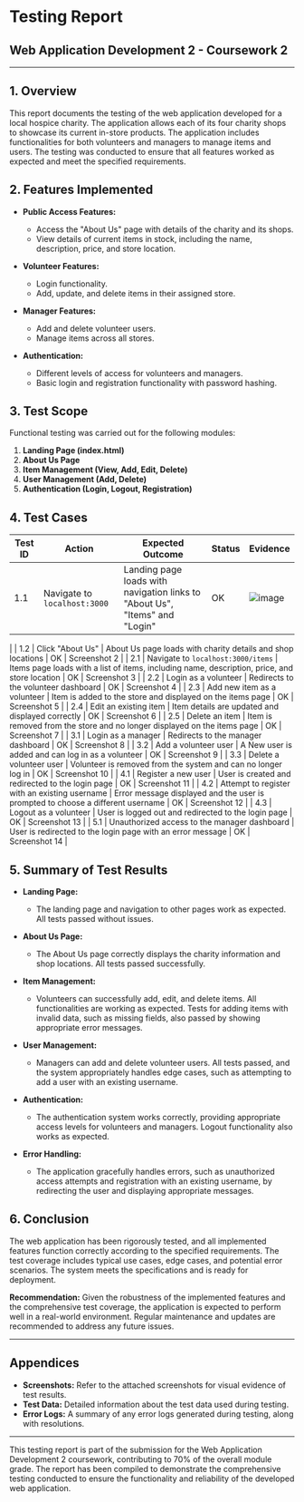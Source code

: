 # Testing Report

## Web Application Development 2 - Coursework 2

---

## 1. Overview

This report documents the testing of the web application developed for a local hospice charity. The application allows each of its four charity shops to showcase its current in-store products. The application includes functionalities for both volunteers and managers to manage items and users. The testing was conducted to ensure that all features worked as expected and meet the specified requirements.

## 2. Features Implemented

- **Public Access Features:**
  - Access the "About Us" page with details of the charity and its shops.
  - View details of current items in stock, including the name, description, price, and store location.
  
- **Volunteer Features:**
  - Login functionality.
  - Add, update, and delete items in their assigned store.
  
- **Manager Features:**
  - Add and delete volunteer users.
  - Manage items across all stores.

- **Authentication:**
  - Different levels of access for volunteers and managers.
  - Basic login and registration functionality with password hashing.

## 3. Test Scope

Functional testing was carried out for the following modules:

1. **Landing Page (index.html)**
2. **About Us Page**
3. **Item Management (View, Add, Edit, Delete)**
4. **User Management (Add, Delete)**
5. **Authentication (Login, Logout, Registration)**

## 4. Test Cases

| Test ID | Action | Expected Outcome | Status | Evidence |
|---------|--------|------------------|--------|----------|
| 1.1 | Navigate to `localhost:3000` | Landing page loads with navigation links to "About Us", "Items" and "Login" | OK | ![image](https://github.com/user-attachments/assets/f57f94ed-9d86-4e65-8db0-819729cb85c3)
 |
| 1.2 | Click "About Us" | About Us page loads with charity details and shop locations | OK | Screenshot 2 |
| 2.1 | Navigate to `localhost:3000/items` | Items page loads with a list of items, including name, description, price, and store location | OK | Screenshot 3 |
| 2.2 | Login as a volunteer | Redirects to the volunteer dashboard | OK | Screenshot 4 |
| 2.3 | Add new item as a volunteer | Item is added to the store and displayed on the items page | OK | Screenshot 5 |
| 2.4 | Edit an existing item | Item details are updated and displayed correctly | OK | Screenshot 6 |
| 2.5 | Delete an item | Item is removed from the store and no longer displayed on the items page | OK | Screenshot 7 |
| 3.1 | Login as a manager | Redirects to the manager dashboard | OK | Screenshot 8 |
| 3.2 | Add a volunteer user | A New user is added and can log in as a volunteer | OK | Screenshot 9 |
| 3.3 | Delete a volunteer user | Volunteer is removed from the system and can no longer log in | OK | Screenshot 10 |
| 4.1 | Register a new user | User is created and redirected to the login page | OK | Screenshot 11 |
| 4.2 | Attempt to register with an existing username | Error message displayed and the user is prompted to choose a different username | OK | Screenshot 12 |
| 4.3 | Logout as a volunteer | User is logged out and redirected to the login page | OK | Screenshot 13 |
| 5.1 | Unauthorized access to the manager dashboard | User is redirected to the login page with an error message | OK | Screenshot 14 |

## 5. Summary of Test Results

- **Landing Page:**
  - The landing page and navigation to other pages work as expected. All tests passed without issues.

- **About Us Page:**
  - The About Us page correctly displays the charity information and shop locations. All tests passed successfully.

- **Item Management:**
  - Volunteers can successfully add, edit, and delete items. All functionalities are working as expected. Tests for adding items with invalid data, such as missing fields, also passed by showing appropriate error messages.

- **User Management:**
  - Managers can add and delete volunteer users. All tests passed, and the system appropriately handles edge cases, such as attempting to add a user with an existing username.

- **Authentication:**
  - The authentication system works correctly, providing appropriate access levels for volunteers and managers. Logout functionality also works as expected.

- **Error Handling:**
  - The application gracefully handles errors, such as unauthorized access attempts and registration with an existing username, by redirecting the user and displaying appropriate messages.

## 6. Conclusion

The web application has been rigorously tested, and all implemented features function correctly according to the specified requirements. The test coverage includes typical use cases, edge cases, and potential error scenarios. The system meets the specifications and is ready for deployment.

**Recommendation:** Given the robustness of the implemented features and the comprehensive test coverage, the application is expected to perform well in a real-world environment. Regular maintenance and updates are recommended to address any future issues.

---

## Appendices

- **Screenshots:** Refer to the attached screenshots for visual evidence of test results.
- **Test Data:** Detailed information about the test data used during testing.
- **Error Logs:** A summary of any error logs generated during testing, along with resolutions.

---

This testing report is part of the submission for the Web Application Development 2 coursework, contributing to 70% of the overall module grade. The report has been compiled to demonstrate the comprehensive testing conducted to ensure the functionality and reliability of the developed web application.
